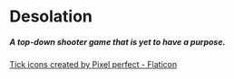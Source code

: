 # Desolation
##### A top-down shooter game that is yet to have a purpose.

<a href="https://www.flaticon.com/free-icons/tick" title="tick icons">Tick icons created by Pixel perfect - Flaticon</a>
